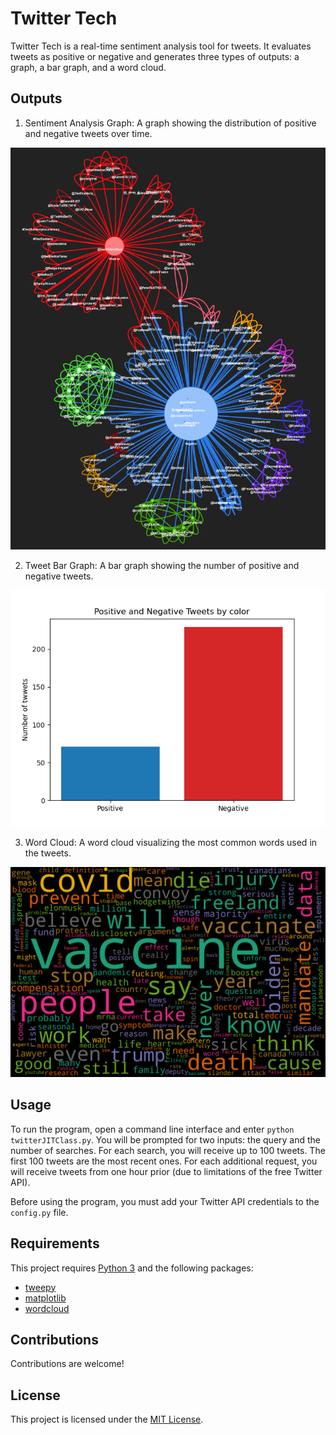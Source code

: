 # Twitter Tech

Twitter Tech is a real-time sentiment analysis tool for tweets. It evaluates tweets as positive or negative and generates three types of outputs: a graph, a bar graph, and a word cloud.

## Outputs

1. Sentiment Analysis Graph: A graph showing the distribution of positive and negative tweets over time.

![Sentiment Analysis Graph Example](https://github.com/walterBSG/Twitter_Tech/blob/main/img/Example.png)

2. Tweet Bar Graph: A bar graph showing the number of positive and negative tweets.

![Tweet Bar Graph Example](https://github.com/walterBSG/Twitter_Tech/blob/main/img/tweetBar.png)

3. Word Cloud: A word cloud visualizing the most common words used in the tweets.

![Word Cloud Example](https://github.com/walterBSG/Twitter_Tech/blob/main/img/wordcloud.png)

## Usage

To run the program, open a command line interface and enter `python twitterJITClass.py`. You will be prompted for two inputs: the query and the number of searches. For each search, you will receive up to 100 tweets. The first 100 tweets are the most recent ones. For each additional request, you will receive tweets from one hour prior (due to limitations of the free Twitter API).

Before using the program, you must add your Twitter API credentials to the `config.py` file.

## Requirements

This project requires [Python 3](https://www.python.org/downloads/) and the following packages:
- [tweepy](https://github.com/tweepy/tweepy)
- [matplotlib](https://matplotlib.org/stable/index.html)
- [wordcloud](https://github.com/amueller/word_cloud)

## Contributions

Contributions are welcome!

## License

This project is licensed under the [MIT License](LICENSE).

